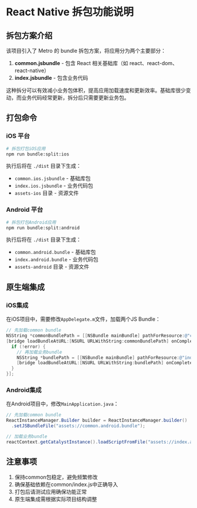 # React Native 拆包功能说明

## 拆包方案介绍

该项目引入了 Metro 的 bundle 拆包方案，将应用分为两个主要部分：

1. **common.jsbundle** - 包含 React 相关基础库（如 react、react-dom、react-native）
2. **index.jsbundle** - 包含业务代码

这种拆分可以有效减小业务包体积，提高应用加载速度和更新效率。基础库很少变动，而业务代码经常更新，拆分后只需要更新业务包。

## 打包命令

### iOS 平台

```bash
# 拆包打包iOS应用
npm run bundle:split:ios
```

执行后将在 `./dist` 目录下生成：
- `common.ios.jsbundle` - 基础库包
- `index.ios.jsbundle` - 业务代码包
- `assets-ios` 目录 - 资源文件

### Android 平台

```bash
# 拆包打包Android应用
npm run bundle:split:android
```

执行后将在 `./dist` 目录下生成：
- `common.android.bundle` - 基础库包
- `index.android.bundle` - 业务代码包
- `assets-android` 目录 - 资源文件

## 原生端集成

### iOS集成

在iOS项目中，需要修改`AppDelegate.m`文件，加载两个JS Bundle：

```objective-c
// 先加载common bundle
NSString *commonBundlePath = [[NSBundle mainBundle] pathForResource:@"common.ios" ofType:@"jsbundle"];
[bridge loadBundleAtURL:[NSURL URLWithString:commonBundlePath] onComplete:^(NSError *error) {
  if (!error) {
    // 再加载业务bundle
    NSString *bundlePath = [[NSBundle mainBundle] pathForResource:@"index.ios" ofType:@"jsbundle"];
    [bridge loadBundleAtURL:[NSURL URLWithString:bundlePath] onComplete:nil];
  }
}];
```

### Android集成

在Android项目中，修改`MainApplication.java`：

```java
// 先加载common bundle
ReactInstanceManager.Builder builder = ReactInstanceManager.builder()
  .setJSBundleFile("assets://common.android.bundle");

// 加载业务bundle
reactContext.getCatalystInstance().loadScriptFromFile("assets://index.android.bundle", null, false);
```

## 注意事项

1. 保持common包稳定，避免频繁修改
2. 确保基础依赖在common/index.js中正确导入
3. 打包后请测试应用确保功能正常
4. 原生端集成需根据实际项目结构调整 